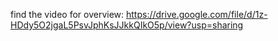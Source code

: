 find the video for overview: https://drive.google.com/file/d/1z-HDdy5O2jgaL5PsvJphKsJJkkQIkO5p/view?usp=sharing
